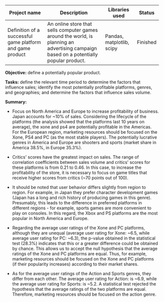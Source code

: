| Project name              | Description   | Libraries used | Status |
| ------------------------- | ------------- | -------------- | ------ |
| Definition of a successful game platform and game product  | An online store that sells computer games around the world, is planning an advertising campaign based on a potentially popular product. | Pandas, matplotlib, scipy | Finished |

**Objective:** define a potentially popular product.

**Tasks:** define the relevant time period to determine the factors that influence sales; identify the most potentially profitable platforms, genres, and geographies; and determine the factors that influence sales volume.

**Summary:** 
* Focus on North America and Europe to increase profitability of business. Japan accounts for ~10% of sales. Considering the lifecycle of the platforms (the analysis showed that the platforms last 10 years on average), the xone and ps4 are potentially profitable in the Americas. For the European region, marketing resources should be focused on the Xone, PS4 and PC (as the most stable players). The potentially lucrative genres in America and Europe are shooters and sports (market share in America 38.5%, in Europe 35.3%).

* Critics' scores have the greatest impact on sales. The range of correlation coefficients between sales volume and critics' scores for these platforms is from 0.21 to 0.46. In this case, to increase the profitability of the store, it is necessary to focus on game titles that receive higher scores from critics (~70 points out of 100).

* It should be noted that user behavior differs slightly from region to region. For example, in Japan they prefer character development games (Japan has a long and rich history of producing games in this genre). Presumably, this leads to the difference in preferred platforms in different regions - for example, sports games are more convenient to play on consoles. In this regard, the Xbox and PS platforms are the most popular in North America and Europe.

* Regarding the average user ratings of the Xone and PC platforms, although they are unequal (average user rating for Xone: ~6.5, while average user rating for PC: ~6.3), the p-value obtained in the statistical test (28.3%) indicates that this or a greater difference could be obtained by chance. This allows us to accept the null hypothesis that the average ratings of the Xone and PC platforms are equal. Thus, for example, marketing resources should be focused on the Xone and PC platforms (if their popularity increases) according to their market shares.

* As for the average user ratings of the Action and Sports genres, they differ from each other. The average user rating for Action: is ~6.9, while the average user rating for Sports: is ~5.2. A statistical test rejected the hypothesis that the average ratings of the two platforms are equal. Therefore, marketing resources should be focused on the action genre.